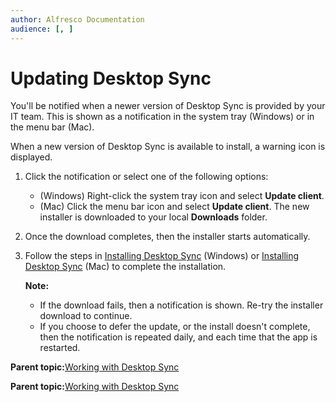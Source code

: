 ```yaml
---
author: Alfresco Documentation
audience: [, ]
---
```


# Updating Desktop Sync

You'll be notified when a newer version of Desktop Sync is provided by your IT team. This is shown as a notification in the system tray \(Windows\) or in the menu bar \(Mac\).

When a new version of Desktop Sync is available to install, a warning icon is displayed.

1.  Click the notification or select one of the following options:

    -   \(Windows\) Right-click the system tray icon and select **Update client**.
    -   \(Mac\) Click the menu bar icon and select **Update client**.
    The new installer is downloaded to your local **Downloads** folder.

2.  Once the download completes, then the installer starts automatically.

3.  Follow the steps in [Installing Desktop Sync](ds-install-app.md) \(Windows\) or [Installing Desktop Sync](ds-install-mac.md) \(Mac\) to complete the installation.

    **Note:**

    -   If the download fails, then a notification is shown. Re-try the installer download to continue.
    -   If you choose to defer the update, or the install doesn't complete, then the notification is repeated daily, and each time that the app is restarted.

**Parent topic:**[Working with Desktop Sync](../concepts/ds-working.md)

**Parent topic:**[Working with Desktop Sync](../concepts/ds-working-mac.md)

